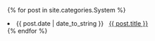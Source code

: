 {% for post in site.categories.System %}
 <li><span>{{ post.date | date_to_string }}</span> &nbsp; <a href="{{ post.url }}">{{ post.title }}</a></li>
{% endfor %}
